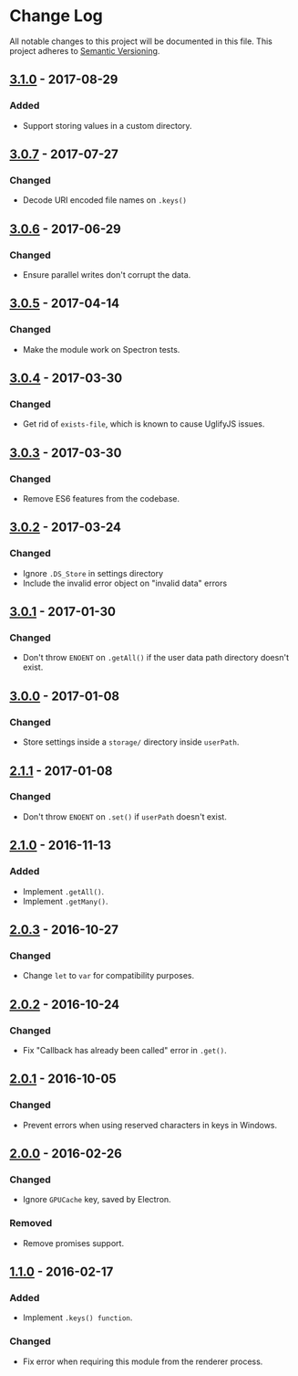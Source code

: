 # Change Log

All notable changes to this project will be documented in this file.
This project adheres to [Semantic Versioning](http://semver.org/).

## [3.1.0] - 2017-08-29

### Added

- Support storing values in a custom directory.

## [3.0.7] - 2017-07-27

### Changed

- Decode URI encoded file names on `.keys()`

## [3.0.6] - 2017-06-29

### Changed

- Ensure parallel writes don't corrupt the data.

## [3.0.5] - 2017-04-14

### Changed

- Make the module work on Spectron tests.

## [3.0.4] - 2017-03-30

### Changed

- Get rid of `exists-file`, which is known to cause UglifyJS issues.

## [3.0.3] - 2017-03-30

### Changed

- Remove ES6 features from the codebase.

## [3.0.2] - 2017-03-24

### Changed

- Ignore `.DS_Store` in settings directory
- Include the invalid error object on "invalid data" errors

## [3.0.1] - 2017-01-30

### Changed

- Don't throw `ENOENT` on `.getAll()` if the user data path directory doesn't exist.

## [3.0.0] - 2017-01-08

### Changed

- Store settings inside a `storage/` directory inside `userPath`.

## [2.1.1] - 2017-01-08

### Changed

- Don't throw `ENOENT` on `.set()` if `userPath` doesn't exist.

## [2.1.0] - 2016-11-13

### Added

- Implement `.getAll()`.
- Implement `.getMany()`.

## [2.0.3] - 2016-10-27

### Changed

- Change `let` to `var` for compatibility purposes.

## [2.0.2] - 2016-10-24

### Changed

- Fix "Callback has already been called" error in `.get()`.

## [2.0.1] - 2016-10-05

### Changed

- Prevent errors when using reserved characters in keys in Windows.

## [2.0.0] - 2016-02-26

### Changed

- Ignore `GPUCache` key, saved by Electron.

### Removed

- Remove promises support.

## [1.1.0] - 2016-02-17

### Added

- Implement `.keys() function`.

### Changed

- Fix error when requiring this module from the renderer process.

[3.1.0]: https://github.com/electron-userland/electron-json-storage/compare/v3.0.7...v3.1.0
[3.0.7]: https://github.com/electron-userland/electron-json-storage/compare/v3.0.6...v3.0.7
[3.0.6]: https://github.com/electron-userland/electron-json-storage/compare/v3.0.5...v3.0.6
[3.0.5]: https://github.com/electron-userland/electron-json-storage/compare/v3.0.4...v3.0.5
[3.0.4]: https://github.com/electron-userland/electron-json-storage/compare/v3.0.3...v3.0.4
[3.0.3]: https://github.com/electron-userland/electron-json-storage/compare/v3.0.2...v3.0.3
[3.0.2]: https://github.com/electron-userland/electron-json-storage/compare/v3.0.1...v3.0.2
[3.0.1]: https://github.com/electron-userland/electron-json-storage/compare/v3.0.0...v3.0.1
[3.0.0]: https://github.com/electron-userland/electron-json-storage/compare/v2.1.1...v3.0.0
[2.1.1]: https://github.com/electron-userland/electron-json-storage/compare/v2.1.0...v2.1.1
[2.1.0]: https://github.com/electron-userland/electron-json-storage/compare/v2.0.3...v2.1.0
[2.0.3]: https://github.com/electron-userland/electron-json-storage/compare/v2.0.2...v2.0.3
[2.0.2]: https://github.com/electron-userland/electron-json-storage/compare/v2.0.1...v2.0.2
[2.0.1]: https://github.com/electron-userland/electron-json-storage/compare/v2.0.0...v2.0.1
[2.0.0]: https://github.com/electron-userland/electron-json-storage/compare/v1.1.0...v2.0.0
[1.1.0]: https://github.com/electron-userland/electron-json-storage/compare/v1.0.0...v1.1.0
